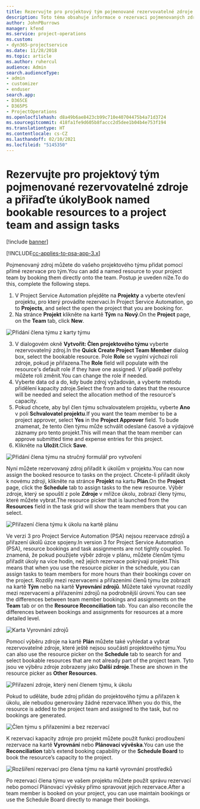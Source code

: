 ```yaml
---
title: Rezervujte pro projektový tým pojmenované rezervovatelné zdroje a přiřaďte úkoly
description: Toto téma obsahuje informace o rezervaci pojmenovaných zdrojů pro projektové týmy a jejich přiřazování k úkolům.
author: JohnPBurrows
manager: kfend
ms.service: project-operations
ms.custom:
- dyn365-projectservice
ms.date: 11/28/2018
ms.topic: article
ms.author: ruhercul
audience: Admin
search.audienceType:
- admin
- customizer
- enduser
search.app:
- D365CE
- D365PS
- ProjectOperations
ms.openlocfilehash: d8a49b6ae8423cb99c710e40704475b4a71d3724
ms.sourcegitcommit: 418fa1fe9d605b8faccc2d5dee1b04b4e753f194
ms.translationtype: HT
ms.contentlocale: cs-CZ
ms.lasthandoff: 02/10/2021
ms.locfileid: "5145350"
---
```

# <a name="book-named-bookable-resources-to-a-project-team-and-assign-tasks"></a><span data-ttu-id="d23d5-103">Rezervujte pro projektový tým pojmenované rezervovatelné zdroje a přiřaďte úkoly</span><span class="sxs-lookup"><span data-stu-id="d23d5-103">Book named bookable resources to a project team and assign tasks</span></span> 

[!include [banner](../includes/psa-now-project-operations.md)]

[!INCLUDE[cc-applies-to-psa-app-3.x](../includes/cc-applies-to-psa-app-3x.md)]

<span data-ttu-id="d23d5-104">Pojmenovaný zdroj můžete do vašeho projektového týmu přidat pomocí přímé rezervace pro tým.</span><span class="sxs-lookup"><span data-stu-id="d23d5-104">You can  add a named resource to your project team by booking them directly onto the team.</span></span> <span data-ttu-id="d23d5-105">Postup je uveden níže.</span><span class="sxs-lookup"><span data-stu-id="d23d5-105">To do this, complete the following steps.</span></span>

1. <span data-ttu-id="d23d5-106">V Project Service Automation přejděte na **Projekty** a vyberte otevření projektu, pro který provádíte rezervaci.</span><span class="sxs-lookup"><span data-stu-id="d23d5-106">In  Project Service Automation, go to **Projects**, and select the open the project that you are booking for.</span></span>
2. <span data-ttu-id="d23d5-107">Na stránce **Projekt** klikněte na kartě **Tým** na **Nový**.</span><span class="sxs-lookup"><span data-stu-id="d23d5-107">On the **Project** page, on the **Team** tab, click **New**.</span></span> 

![Přidání člena týmu z karty týmu](media/RM-how-to-1.png)

3. <span data-ttu-id="d23d5-109">V dialogovém okně **Vytvořit: Člen projektového týmu** vyberte rezervovatelný zdroj.</span><span class="sxs-lookup"><span data-stu-id="d23d5-109">In the **Quick Create Project Team Member** dialog box, select the bookable resource.</span></span> <span data-ttu-id="d23d5-110">Pole **Role** se vyplní výchozí rolí zdroje, pokud je přiřazena.</span><span class="sxs-lookup"><span data-stu-id="d23d5-110">The **Role** field will populate with the resource's default role if they have one assigned.</span></span> <span data-ttu-id="d23d5-111">V případě potřeby můžete roli změnit.</span><span class="sxs-lookup"><span data-stu-id="d23d5-111">You can change the role if needed.</span></span> 
4. <span data-ttu-id="d23d5-112">Vyberte data od a do, kdy bude zdroj vyžadován, a vyberte metodu přidělení kapacity zdroje.</span><span class="sxs-lookup"><span data-stu-id="d23d5-112">Select the from and to dates that the resource will be needed and select the allocation method of the resource's capacity.</span></span> 
5. <span data-ttu-id="d23d5-113">Pokud chcete, aby byl člen týmu schvalovatelem projektu, vyberte **Ano** v poli **Schvalovatel projektu**.</span><span class="sxs-lookup"><span data-stu-id="d23d5-113">If you want the team member to be a project approver, select **Yes** in the **Project Approver** field.</span></span> <span data-ttu-id="d23d5-114">To bude znamenat, že tento člen týmu může schválit odeslané časové a výdajové záznamy pro tento projekt.</span><span class="sxs-lookup"><span data-stu-id="d23d5-114">This will mean that the team member can approve submitted time and expense entries for this project.</span></span> 
6. <span data-ttu-id="d23d5-115">Klikněte na **Uložit**.</span><span class="sxs-lookup"><span data-stu-id="d23d5-115">Click **Save**.</span></span>

![Přidání člena týmu na stručný formulář pro vytvoření](media/RM-how-to-2.png)


<span data-ttu-id="d23d5-117">Nyní můžete rezervovaný zdroj přiřadit k úkolům v projektu.</span><span class="sxs-lookup"><span data-stu-id="d23d5-117">You can now assign the booked resource to tasks on the project.</span></span> <span data-ttu-id="d23d5-118">Chcete-li přiřadit úkoly k novému zdroji, klikněte na stránce **Projekt** na kartu **Plán**.</span><span class="sxs-lookup"><span data-stu-id="d23d5-118">On the **Project** page, click the **Schedule** tab to assign tasks to the new resource.</span></span> <span data-ttu-id="d23d5-119">Výběr zdroje, který se spouští z pole **Zdroje** v mřížce úkolu, zobrazí členy týmu, které můžete vybrat.</span><span class="sxs-lookup"><span data-stu-id="d23d5-119">The resource picker that is launched from the **Resources** field in the task grid will show the team members that you can select.</span></span>

![Přiřazení člena týmu k úkolu na kartě plánu](media/RM-how-to-3.png)

<span data-ttu-id="d23d5-121">Ve verzi 3 pro Project Service Automation (PSA) nejsou rezervace zdrojů a přiřazení úkolů úzce spojeny.</span><span class="sxs-lookup"><span data-stu-id="d23d5-121">In version 3 for Project Service Automation (PSA), resource bookings and task assignments are not tightly coupled.</span></span> <span data-ttu-id="d23d5-122">To znamená, že pokud použijete výběr zdroje v plánu, můžete členům týmu přiřadit úkoly na více hodin, než jejich rezervace pokrývají projekt.</span><span class="sxs-lookup"><span data-stu-id="d23d5-122">This means that when you use the resource picker in the schedule, you can assign tasks to team members for more hours than their bookings cover on the project.</span></span>
<span data-ttu-id="d23d5-123">Rozdíly mezi rezervacemi a přiřazeními členů týmu lze zobrazit na kartě **Tým** nebo na kartě **Vyrovnání zdrojů**. Můžete také vyrovnat rozdíly mezi rezervacemi a přiřazeními zdrojů na podrobnější úrovni.</span><span class="sxs-lookup"><span data-stu-id="d23d5-123">You can see the differences between team member bookings and assignments on the **Team** tab or on the **Resource Reconciliation** tab. You can also reconcile the differences between bookings and assignments for resources at a more detailed level.</span></span>

![Karta Vyrovnání zdrojů](media/RM-how-to-4.png)

<span data-ttu-id="d23d5-125">Pomocí výběru zdroje na kartě **Plán** můžete také vyhledat a vybrat rezervovatelné zdroje, které ještě nejsou součástí projektového týmu.</span><span class="sxs-lookup"><span data-stu-id="d23d5-125">You can also use the resource picker on the **Schedule** tab to search for and select bookable resources that are not already part of the project team.</span></span> <span data-ttu-id="d23d5-126">Tyto jsou ve výběru zdroje zobrazeny jako **Další zdroje**.</span><span class="sxs-lookup"><span data-stu-id="d23d5-126">These are shown in the resource picker as **Other Resources**.</span></span>

![Přiřazení zdroje, který není členem týmu, k úkolu](media/RM-how-to-5.png)

<span data-ttu-id="d23d5-128">Pokud to uděláte, bude zdroj přidán do projektového týmu a přiřazen k úkolu, ale nebudou generovány žádné rezervace.</span><span class="sxs-lookup"><span data-stu-id="d23d5-128">When you do this, the resource is added to the project team and assigned to the task, but no bookings are generated.</span></span>

![Člen týmu s přiřazeními a bez rezervací](media/RM-how-to-6.png)

<span data-ttu-id="d23d5-130">K rezervaci kapacity zdroje pro projekt můžete použít funkci prodloužení rezervace na kartě **Vyrovnání** nebo **Plánovací vývěska**.</span><span class="sxs-lookup"><span data-stu-id="d23d5-130">You can use the **Reconciliation** tab’s extend booking capability or the **Schedule Board** to book the resource’s capacity to the project.</span></span>

![Rozšíření rezervací pro člena týmu na kartě vyrovnání prostředků](media/RM-how-to-7.png)

<span data-ttu-id="d23d5-132">Po rezervaci člena týmu ve vašem projektu můžete použít správu rezervací nebo pomocí Plánovací vývěsky přímo spravovat jejich rezervace.</span><span class="sxs-lookup"><span data-stu-id="d23d5-132">After a team member is booked on your project, you can use maintain bookings or use the Schedule Board directly to manage their bookings.</span></span>
